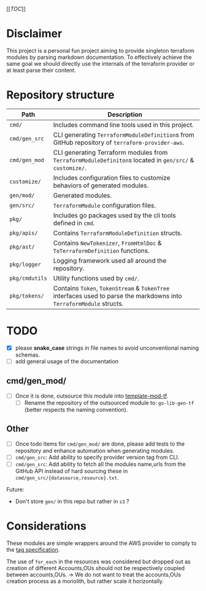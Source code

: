 [[_TOC_]]

# Disclaimer

This project is a personal fun project aiming to provide singleton terraform modules by parsing markdown documentation.
To effectively achieve the same goal we should directly use the internals of the terraform provider or at least parse
their content.

# Repository structure

| Path           | Description                                                                                                          |
|----------------|----------------------------------------------------------------------------------------------------------------------|
| `cmd/`         | Includes command line tools used in this project.                                                                    |
| `cmd/gen_src`  | CLI generating `TerraformModuleDefinition`s from GitHub repository of `terraform-provider-aws`.                      |
| `cmd/gen_mod`  | CLI generating Terraform modules from `TerraformModuleDefiniton`s located in `gen/src/` & `customize/`.              |
| `customize/`   | Includes configuration files to customize behaviors of generated modules.                                            |
| `gen/mod/`     | Generated modules.                                                                                                   |
| `gen/src/`     | `TerraformModule` configuration files.                                                                               |
| `pkg/`         | Includes go packages used by the cli tools defined in `cmd`.                                                         |
| `pkg/apis/`    | Contains `TerraformModuleDefinition` structs.                                                                        | 
| `pkg/ast/`     | Contains `NewTokenizer`, `FromHtmlDoc` & `ToTerraformDefinition` functions.                                          | 
| `pkg/logger`   | Logging framework used all around the repository.                                                                    |
| `pkg/cmdutils` | Utility functions used by `cmd/`.                                                                                    |
| `pkg/tokens/`  | Contains `Token`, `TokenStream` & `TokenTree` interfaces used to parse the markdowns into `TerraformModule` structs. |


# TODO

- [x] please **snake_case** strings in file names to avoid unconventional naming schemas.  
- [ ] add general usage of the documentation

## cmd/gen_mod/
- [ ] Once it is done, outsource this module into [template-mod-tf](https://gitlab.com/alexandre.mahdhaoui/template-mod-tf).
  - [ ] Rename the repository of the outsourced module to: `go-lib-gen-tf` (better respects the naming convention).

## Other
- [ ] Once todo items for `cmd/gen_mod/` are done, please add tests to the repository and enhance automation when generating modules.
- [ ] `cmd/gen_src`: Add ability to specify provider version tag from CLI.
- [ ] `cmd/gen_src`: Add ability to fetch all the modules name,urls from the GitHub API instead of hard sourcing these in 
`cmd/gen_src/{datasource,resource}.txt`.

Future:
- Don't store `gen/` in this repo but rather in `s3` ?

# Considerations

These modules are simple wrappers around the AWS provider to comply to the 
[tag specification](https://gitlab.com/alexandre.mahdhaoui/spec-tag).

The use of `for_each` in the resources was considered but dropped out as creation of different Accounts,OUs should 
not be respectively coupled between accounts,OUs.
-> We do not want to treat the accounts,OUs creation process as a monolith, but rather scale it horizontally. 
